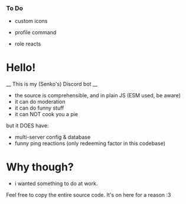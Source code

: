 ### To Do

- custom icons
- profile command

- role reacts

# Hello!

__ This is my (Senko's) Discord bot __

- the source is comprehensible, and in plain JS (ESM used, be aware)
- it can do moderation
- it can do funny stuff
- it can NOT cook you a pie

but it DOES have:

- multi-server config & database
- funny ping reactions (only redeeming factor in this codebase)

# Why though?

- i wanted something to do at work.

Feel free to copy the entire source code. It's on here for a reason :3
